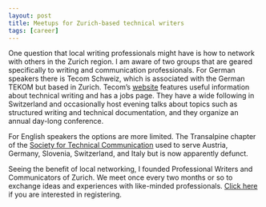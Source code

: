 ```yaml
---
layout: post
title: Meetups for Zurich-based technical writers
tags: [career]
---
```


One question that local writing professionals might have is how to network with others in the Zurich region. I am aware of two groups that are geared specifically to writing and communication professionals. For German speakers there is Tecom Schweiz, which is associated with the German TEKOM but based in Zurich. Tecom’s [website](http://www.tecom.ch/) features useful information about technical writing and has a jobs page. They have a wide following in Switzerland and occasionally host evening talks about topics such as structured writing and technical documentation, and they organize an annual day-long conference.

For English speakers the options are more limited. The Transalpine chapter of the [Society for Technical Communication](http://www.tecom.ch/) used to serve Austria, Germany, Slovenia, Switzerland, and Italy but is now apparently defunct.

Seeing the benefit of local networking, I founded Professional Writers and Communicators of Zurich. We meet once every two months or so to exchange ideas and experiences with like-minded professionals. [Click here](https://www.meetup.com/Professional-Writers-and-Communicators-of-Zurich/) if you are interested in registering.
